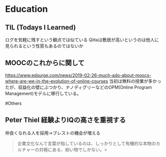 # Education
## TIL (Todays I Learned)
ログを気軽に残すという観点では似ている
Qiitaは敷居が高いというのは他人に見られるという性質もあるのではないか
## MOOCのこれからに関して
https://www.edsurge.com/news/2019-02-26-much-ado-about-moocs-where-are-we-in-the-evolution-of-online-courses
当初は無料の授業が多かったが、収益化の壁にぶつかり、ナノディグリーなどのOPM(Online Program Management)モデルに移行している。

#Others
## Peter Thiel 経験よりIQの高さを重視する
仲良くなれる人を採用→ブレストの機会が増える
>企業文化なんて言葉が指しているのは、しっかりとして有機的な本物のカルチャーの対極にある、紛い物でしかない。>
